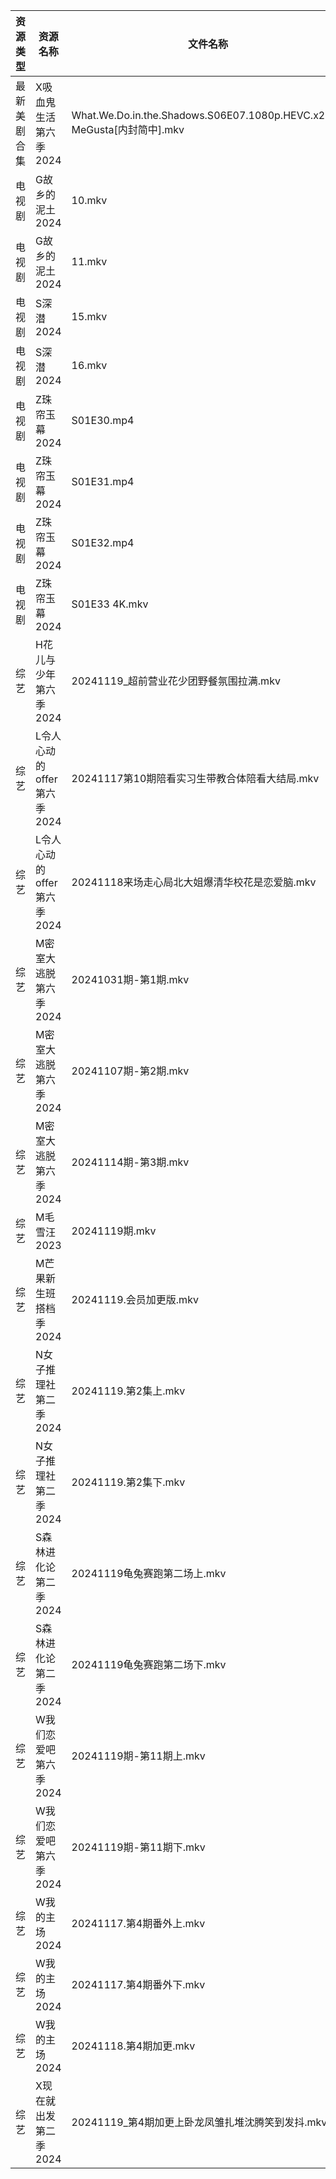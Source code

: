 | 资源类型   | 资源名称               | 文件名称                                                               | 分享链接                                      | 更新时间                |
| ------ | ------------------ | ------------------------------------------------------------------ | ----------------------------------------- | ------------------- |
| 最新美剧合集 | X吸血鬼生活第六季2024      | What.We.Do.in.the.Shadows.S06E07.1080p.HEVC.x265-MeGusta[内封简中].mkv | https://www.alipan.com/s/gCDx2TKjkNi      | 2024-11-19 16:06:59 |
| 电视剧    | G故乡的泥土2024         | 10.mkv                                                             | https://www.alipan.com/s/hbukkKUDCNQ      | 2024-11-19 14:05:37 |
| 电视剧    | G故乡的泥土2024         | 11.mkv                                                             | https://www.alipan.com/s/hbukkKUDCNQ      | 2024-11-19 14:05:37 |
| 电视剧    | S深潜2024            | 15.mkv                                                             | https://www.alipan.com/s/mKzzNt5BcAW      | 2024-11-19 18:06:36 |
| 电视剧    | S深潜2024            | 16.mkv                                                             | https://www.alipan.com/s/mKzzNt5BcAW      | 2024-11-19 18:06:35 |
| 电视剧    | Z珠帘玉幕2024          | S01E30.mp4                                                         | https://www.alipan.com/s/9Taskj8gkML      | 2024-11-19 14:07:10 |
| 电视剧    | Z珠帘玉幕2024          | S01E31.mp4                                                         | https://www.alipan.com/s/9Taskj8gkML      | 2024-11-19 14:07:10 |
| 电视剧    | Z珠帘玉幕2024          | S01E32.mp4                                                         | https://www.alipan.com/s/9Taskj8gkML      | 2024-11-19 14:07:10 |
| 电视剧    | Z珠帘玉幕2024          | S01E33 4K.mkv                                                      | https://www.alipan.com/s/9Taskj8gkML      | 2024-11-19 14:07:09 |
| 综艺     | H花儿与少年第六季2024      | 20241119_超前营业花少团野餐氛围拉满.mkv                                         | https://www.alipan.com/s/etrBePtYsJ7      | 2024-11-19 14:07:34 |
| 综艺     | L令人心动的offer第六季2024 | 20241117第10期陪看实习生带教合体陪看大结局.mkv                                     | https://www.alipan.com/s/wF4mBRf7vAS      | 2024-11-19 00:07:07 |
| 综艺     | L令人心动的offer第六季2024 | 20241118来场走心局北大姐爆清华校花是恋爱脑.mkv                                      | https://www.alipan.com/s/wF4mBRf7vAS      | 2024-11-19 00:07:07 |
| 综艺     | M密室大逃脱第六季2024      | 20241031期-第1期.mkv                                                  | https://www.alipan.com/s/TuGCwJEjiaP      | 2024-11-19 08:38:05 |
| 综艺     | M密室大逃脱第六季2024      | 20241107期-第2期.mkv                                                  | https://www.alipan.com/s/TuGCwJEjiaP      | 2024-11-19 08:38:05 |
| 综艺     | M密室大逃脱第六季2024      | 20241114期-第3期.mkv                                                  | https://www.alipan.com/s/TuGCwJEjiaP      | 2024-11-19 08:38:04 |
| 综艺     | M毛雪汪2023           | 20241119期.mkv                                                      | https://www.aliyundrive.com/s/asPqfgPRqAg | 2024-11-19 14:07:50 |
| 综艺     | M芒果新生班搭档季2024      | 20241119.会员加更版.mkv                                                 | https://www.alipan.com/s/xnGaC7WzgLK      | 2024-11-19 14:07:55 |
| 综艺     | N女子推理社第二季2024      | 20241119.第2集上.mkv                                                  | https://www.alipan.com/s/NNXXZUw3FNE      | 2024-11-19 14:08:07 |
| 综艺     | N女子推理社第二季2024      | 20241119.第2集下.mkv                                                  | https://www.alipan.com/s/NNXXZUw3FNE      | 2024-11-19 14:08:07 |
| 综艺     | S森林进化论第二季2024      | 20241119龟兔赛跑第二场上.mkv                                               | https://www.alipan.com/s/NTinyQH8gfp      | 2024-11-19 14:08:29 |
| 综艺     | S森林进化论第二季2024      | 20241119龟兔赛跑第二场下.mkv                                               | https://www.alipan.com/s/NTinyQH8gfp      | 2024-11-19 14:08:29 |
| 综艺     | W我们恋爱吧第六季2024      | 20241119期-第11期上.mkv                                                | https://www.alipan.com/s/t2J6m3nj1EP      | 2024-11-19 14:08:44 |
| 综艺     | W我们恋爱吧第六季2024      | 20241119期-第11期下.mkv                                                | https://www.alipan.com/s/t2J6m3nj1EP      | 2024-11-19 14:08:44 |
| 综艺     | W我的主场2024          | 20241117.第4期番外上.mkv                                                | https://www.alipan.com/s/KLxaNppeykr      | 2024-11-19 14:08:53 |
| 综艺     | W我的主场2024          | 20241117.第4期番外下.mkv                                                | https://www.alipan.com/s/KLxaNppeykr      | 2024-11-19 14:08:52 |
| 综艺     | W我的主场2024          | 20241118.第4期加更.mkv                                                 | https://www.alipan.com/s/KLxaNppeykr      | 2024-11-19 14:08:52 |
| 综艺     | X现在就出发第二季2024      | 20241119_第4期加更上卧龙凤雏扎堆沈腾笑到发抖.mkv                                    | https://www.alipan.com/s/4HF3vjVkffP      | 2024-11-19 14:09:06 |
